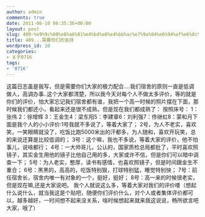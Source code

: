 ```yaml
---
author: admin
comments: true
date: 2011-06-10 06:35:36+00:00
layout: post
slug: 409-%e9%9c%80%e8%a6%81%e4%bd%a0%e4%bb%ac%e7%9a%84%e6%94%af%e6%8c%81
title: 409...需要你们的支持
wordpress_id: 20
categories:
- 关于0716
tags:
- '0716'
---
```








这篇日志虽是我写，但是需要你们大家的极力配合....我们宿舍的原则一直是低调做人，高调办事..这个大家都清楚，所以我今天对每个人不做太多评价，等的就是你们的评价，怕大家忘记我们宿舍都有谁，我把一个高一时候的照片摆在下面，那时候我们都还小，看起来还是很不成熟，但是现在我们都成熟了：
按照床号：
1：张伟
2：徐增辉
3：王金生4：梁东阳5：李建章6：刘利强7：佟继虹8：蒙和月下面是我个人的小小评价:1号我就不多说了，等着大家了；
2号，为人不老实，喜欢笑，一笑眼睛就没了，吃饭比跑5000米出的汗都多，为人随和，喜欢开玩笑，总的来说还算是比较低调的；
3号：这个嘛，我也不多说，等着大家的评价，他不怕事儿，说啥都行；
4号：一大帅哥儿，公认的，国家质检总局都批了，平时喜欢照镜子，其实金生用他的镜子比他自己用的多，大家或许不信，但是你们可以暗中调查一下；
5号：为人老实，憨厚，读书有感情，也喜欢照镜子，但是时间跟金生不重合；
6号：黑黑的，高高的，吃饭特别狠，打球特别猛，睡觉特别快；
7号：前任宿舍长，宿舍内唯一有对象的一个，挺好，挺好；
8号：高一来的时候很老实，但是现在嘛,还是大家说吧。
我个人就说这么多，等着大家对我们的评价喽（想起什么说什么，就当我这是个贴吧，随便你们评价什么，对个人或者集体评价都可以，越多越好，一时间想不起来没关系，啥时候想起来就来我这说说，畅所欲言吧大家，哦了）





